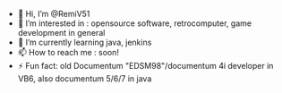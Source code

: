 - 👋 Hi, I’m @RemiV51
- 👀 I’m interested in : opensource software, retrocomputer, game development in general
- 🌱 I’m currently learning java, jenkins
- 📫 How to reach me : soon!
- ⚡ Fun fact: old Documentum "EDSM98"/documentum 4i developer in VB6, also documentum 5/6/7 in java

<!---
RemiV51/RemiV51 is a ✨ special ✨ repository because its `README.md` (this file) appears on your GitHub profile.
You can click the Preview link to take a look at your changes.
--->
